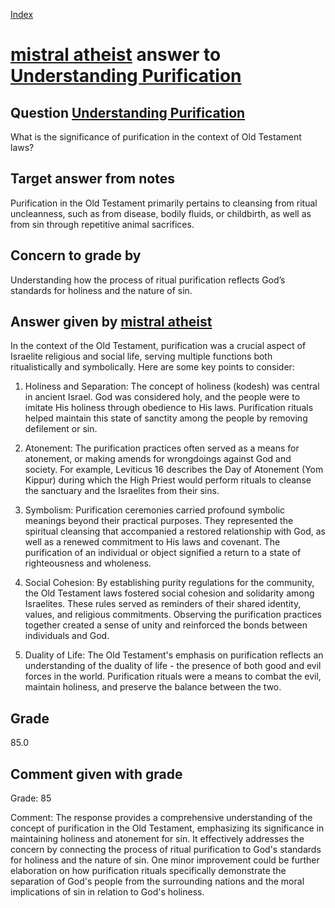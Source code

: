 
[Index](../../index.md)
# [mistral atheist](../../answering_models/mistral_atheist.md) answer to [Understanding Purification](../../questions/Understanding_Purification.md)

## Question [Understanding Purification](../../questions/Understanding_Purification.md)
What is the significance of purification in the context of Old Testament laws?

## Target answer from notes
Purification in the Old Testament primarily pertains to cleansing from ritual uncleanness, such as from disease, bodily fluids, or childbirth, as well as from sin through repetitive animal sacrifices.

## Concern to grade by
Understanding how the process of ritual purification reflects God’s standards for holiness and the nature of sin.

## Answer given by [mistral atheist](../../answering_models/mistral_atheist.md)
 In the context of the Old Testament, purification was a crucial aspect of Israelite religious and social life, serving multiple functions both ritualistically and symbolically. Here are some key points to consider:

1. Holiness and Separation: The concept of holiness (kodesh) was central in ancient Israel. God was considered holy, and the people were to imitate His holiness through obedience to His laws. Purification rituals helped maintain this state of sanctity among the people by removing defilement or sin.

2. Atonement: The purification practices often served as a means for atonement, or making amends for wrongdoings against God and society. For example, Leviticus 16 describes the Day of Atonement (Yom Kippur) during which the High Priest would perform rituals to cleanse the sanctuary and the Israelites from their sins.

3. Symbolism: Purification ceremonies carried profound symbolic meanings beyond their practical purposes. They represented the spiritual cleansing that accompanied a restored relationship with God, as well as a renewed commitment to His laws and covenant. The purification of an individual or object signified a return to a state of righteousness and wholeness.

4. Social Cohesion: By establishing purity regulations for the community, the Old Testament laws fostered social cohesion and solidarity among Israelites. These rules served as reminders of their shared identity, values, and religious commitments. Observing the purification practices together created a sense of unity and reinforced the bonds between individuals and God.

5. Duality of Life: The Old Testament's emphasis on purification reflects an understanding of the duality of life - the presence of both good and evil forces in the world. Purification rituals were a means to combat the evil, maintain holiness, and preserve the balance between the two.

## Grade
85.0

## Comment given with grade
Grade: 85

Comment: The response provides a comprehensive understanding of the concept of purification in the Old Testament, emphasizing its significance in maintaining holiness and atonement for sin. It effectively addresses the concern by connecting the process of ritual purification to God's standards for holiness and the nature of sin. One minor improvement could be further elaboration on how purification rituals specifically demonstrate the separation of God's people from the surrounding nations and the moral implications of sin in relation to God's holiness.
